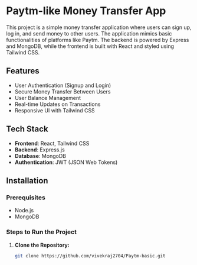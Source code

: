 # Paytm-like Money Transfer App

This project is a simple money transfer application where users can sign up, log in, and send money to other users. The application mimics basic functionalities of platforms like Paytm. The backend is powered by Express and MongoDB, while the frontend is built with React and styled using Tailwind CSS.

## Features

- User Authentication (Signup and Login)
- Secure Money Transfer Between Users
- User Balance Management
- Real-time Updates on Transactions
- Responsive UI with Tailwind CSS

## Tech Stack

- **Frontend**: React, Tailwind CSS
- **Backend**: Express.js
- **Database**: MongoDB
- **Authentication**: JWT (JSON Web Tokens)

## Installation

### Prerequisites

- Node.js
- MongoDB

### Steps to Run the Project

1. **Clone the Repository:**

   ```bash
   git clone https://github.com/vivekraj2704/Paytm-basic.git    
